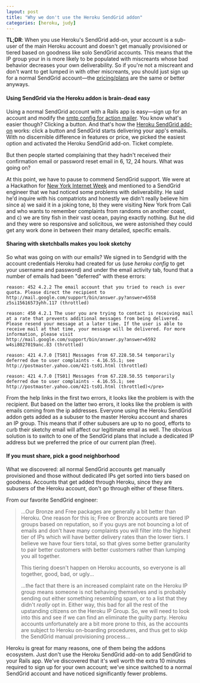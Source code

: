 ```yaml
---
layout: post
title: "Why we don't use the Heroku SendGrid addon"
categories: [heroku, judy]
---
```


**TL;DR**: When you use Heroku's SendGrid add-on, your account is a sub-user of the main Heroku account and  doesn't get manually provisioned or tiered based on goodness like solo SendGrid accounts. This means that the IP group your in is more likely to be populated with miscreants whose bad behavior decreases your own deliverability.  So if you're not a miscreant and don't want to get lumped in with other miscreants, you should just sign up for a normal SendGrid account&#8212;the [pricing/plans](http://sendgrid.com/pricing.html) are the same or better anyways.

#### Using SendGrid via the Heroku addon is brain-dead easy

Using a normal SendGrid account with a Rails app is easy&#8212;sign up for an account and modify the <a href="http://edgeguides.rubyonrails.org/action_mailer_basics.html#example-action-mailer-configuration">smtp config for action mailer</a>. You know what's easier though? Clicking a button. And that's how the <a href="http://devcenter.heroku.com/articles/sendgrid">Heroku SendGrid add-on</a> works: click a button and SendGrid starts delivering your app's emails. With no discernible difference in features or price, we picked the easiest option and activated the Heroku SendGrid add-on. Ticket complete. 

But then people started complaining that they hadn't received their confirmation email or password reset email in 6, 12, 24 hours. What was going on?

At this point, we have to pause to commend SendGrid support. We were at a Hackathon for <a href="http://www.internetweekny.com/">New York Internet Week</a> and mentioned to a SendGrid engineer that we had noticed some problems with deliverability. He said he'd inquire with his compatriots and honestly we didn't really believe him since a) we said it in a joking tone, b) they were visiting New York from Cali and who wants to remember complaints from randoms on another coast, and c) we are tiny fish in their vast ocean, paying exactly nothing. But he did and they were so responsive and solicitous, we were astonished they could get any work done in between their many detailed, specific emails.

#### Sharing with sketchballs makes you look sketchy

So what was going on with our emails? We signed in to Sendgrid with the account credentials Heroku had created for us (use *heroku config* to get your username and password) and under the email activity tab, found that a number of emails had been "deferred" with these errors:

    reason: 452 4.2.2 The email account that you tried to reach is over quota. Please direct the recipient to http://mail.google.com/support/bin/answer.py?answer=6558 z5si15616573yhh.117 (throttled)

    reason: 450 4.2.1 The user you are trying to contact is receiving mail at a rate that prevents additional messages from being delivered. Please resend your message at a later time. If the user is able to receive mail at that time, your message will be delivered. For more information, please visit http://mail.google.com/support/bin/answer.py?answer=6592 w4si8027019anc.83 (throttled)

    reason: 421 4.7.0 [TS01] Messages from 67.228.50.54 temporarily deferred due to user complaints - 4.16.55.1; see http://postmaster.yahoo.com/421-ts01.html (throttled)

    reason: 421 4.7.0 [TS01] Messages from 67.228.50.55 temporarily deferred due to user complaints - 4.16.55.1; see http://postmaster.yahoo.com/421-ts01.html (throttled)</pre>

From the help links in the first two errors, it looks like the problem is with the recipient. But based on the latter two errors, it looks like the problem is with emails coming from the ip addresses. Everyone using the Heroku SendGrid addon gets added as a subuser to the master Heroku account and shares an IP group. This means that if other subusers are up to no good, efforts to curb their sketchy email will affect our legitimate email as well. The obvious solution is to switch to one of the SendGrid plans that include a dedicated IP address but we preferred the price of our current plan (free).

#### If you must share, pick a good neighborhood

What we discovered: all normal SendGrid accounts get manually provisioned and those without dedicated IPs get sorted into tiers based on goodness. Accounts that get added through Heroku, since they are subusers of the Heroku account, don't go through either of these filters.

From our favorite SendGrid engineer: 

> ...Our Bronze and Free packages are generally a bit better than Heroku. One reason for this is; Free or Bronze accounts are tiered IP groups based on reputation, so if you guys are not bouncing a lot of emails and don't have many complaints you will filter into the highest tier of IPs which will have better delivery rates than the lower tiers. I believe we have four tiers total, so that gives some better granularity to pair better customers with better customers rather than lumping you all together.
>
> This tiering doesn't happen on Heroku accounts, so everyone is all together, good, bad, or ugly...
> 
> ...the fact that there is an increased complaint rate on the Heroku IP group means someone is not behaving themselves and is probably sending out either something resembling spam, or to a list that they didn't _really_ opt in. Either way, this bad for all the rest of the upstanding citizens on the Heroku IP Group. So, we will need to look into this and see if we can find an eliminate the guilty party. Heroku accounts unfortunately are a bit more prone to this, as the accounts are subject to Heroku on-boarding procedures, and thus get to skip the SendGrid manual provisioning process... 

Heroku is great for many reasons, one of them being the addons ecosystem. Just don't use the Heroku SendGrid add-on to add SendGrid to your Rails app. We've discovered that it's well worth the extra 10 minutes required to sign up for your own account; we've since switched to a normal SendGrid account and have noticed significantly fewer problems.